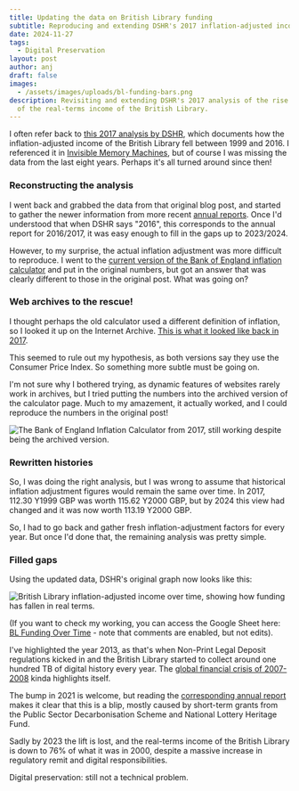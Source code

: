 ```yaml
---
title: Updating the data on British Library funding
subtitle: Reproducing and extending DSHR's 2017 inflation-adjusted income analysis
date: 2024-11-27
tags:
  - Digital Preservation
layout: post
author: anj
draft: false
images:
  - /assets/images/uploads/bl-funding-bars.png
description: Revisiting and extending DSHR's 2017 analysis of the rise and fall
  of the real-terms income of the British Library.
---
```

I often refer back to [this 2017 analysis by DSHR](https://blog.dshr.org/2017/08/preservation-is-not-technical-problem.html), which documents how the inflation-adjusted income of the British Library fell between 1999 and 2016. I referenced it in [Invisible Memory Machines](/2024/05/14/invisible-memory-machines/), but of course I was missing the data from the last eight years. Perhaps it's all turned around since then!

### Reconstructing the analysis

I went back and grabbed the data from that original blog post, and started to gather the newer information from more recent [annual reports](https://www.gov.uk/search/transparency-and-freedom-of-information-releases?organisations[]=british-library&parent=british-library). Once I'd understood that when DSHR says "2016", this corresponds to the annual report for 2016/2017, it was easy enough to fill in the gaps up to 2023/2024.

However, to my surprise, the actual inflation adjustment was more difficult to reproduce. I went to the [current version of the Bank of England inflation calculator](https://www.bankofengland.co.uk/monetary-policy/inflation/inflation-calculator) and put in the original numbers, but got an answer that was clearly different to those in the original post.  What was going on?

### Web archives to the rescue!

I thought perhaps the old calculator used a different definition of inflation, so I looked it up on the Internet Archive. [This is what it looked like back in 2017](https://web.archive.org/web/20170711171621/http://www.bankofengland.co.uk:80/education/Pages/resources/inflationtools/calculator/default.aspx).

This seemed to rule out my hypothesis, as both versions say they use the Consumer Price Index. So something more subtle must be going on.

I'm not sure why I bothered trying, as dynamic features of websites rarely work in archives, but I tried putting the numbers into the archived version of the calculator page. Much to my amazement, it actually worked, and I could reproduce the numbers in the original post!

![The Bank of England Inflation Calculator from 2017, still working despite being the archived version.](/assets/images/uploads/2017-ia-uk-inflation-calculator-bank-of-england.png "The Bank of England Inflation Calculator c. 2017, Internet Archive.")

### Rewritten histories

So, I was doing the right analysis, but I was wrong to assume that historical inflation adjustment figures would remain the same over time.  In 2017, 112.30 Y1999 GBP was worth 115.62 Y2000 GBP, but by 2024 this view had changed and it was now worth 113.19 Y2000 GBP.

So, I had to go back and gather fresh inflation-adjustment factors for every year. But once I'd done that, the remaining analysis was pretty simple. 

### Filled gaps

Using the updated data, DSHR's original graph now looks like this:

![British Library inflation-adjusted income over time, showing how funding has fallen in real terms.](/assets/images/uploads/bl-funding-adjusted-1999-2023.png "British Library Income Over Time, Inflation-Adjusted to Year 2000 GBP.")

(If you want to check my working, you can access the Google Sheet here: [BL Funding Over Time](https://docs.google.com/spreadsheets/d/1uxjiuWYZrALF2mthmiYbUPieu1dEdEwv9GB8dEAizso/edit?gid=0#gid=0) - note that comments are enabled, but not edits).

I've highlighted the year 2013, as that's when Non-Print Legal Deposit regulations kicked in and the British Library started to collect around one hundred TB of digital history every year. The  [global financial crisis of 2007-2008](https://en.wikipedia.org/wiki/2007%E2%80%932008_financial_crisis) kinda highlights itself.

The bump in 2021 is welcome, but reading the [corresponding annual report](https://assets.publishing.service.gov.uk/media/62d7f0d2e90e071e82002418/British_Library_Annual_Report_and_Accounts_2021-22_FINAL.pdf) makes it clear that this is a blip, mostly caused by short-term grants from the Public Sector Decarbonisation Scheme and National Lottery Heritage Fund.

Sadly by 2023 the lift is lost, and the real-terms income of the British Library is down to 76% of what it was in 2000, despite a massive increase in regulatory remit and digital responsibilities.

Digital preservation: still not a technical problem.
